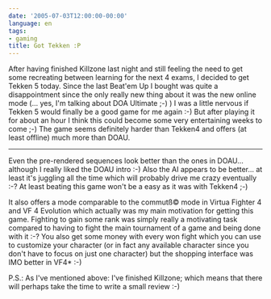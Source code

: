 ```yaml
---
date: '2005-07-03T12:00:00-00:00'
language: en
tags:
- gaming
title: Got Tekken :P
---
```



<img src="http://www.zerokspot.com/uploads/tekken5box-square.jpg" alt="" class="left"/>After having finished Killzone last night and still feeling the need to get some recreating between learning for the next 4 exams, I decided to get Tekken 5 today. Since the last Beat'em Up I bought was quite a disappointment since the only really new thing about it was the new online mode (... yes, I'm talking about DOA Ultimate ;-) ) I was a little nervous if Tekken 5 would finally be a good game for me again :-) But after playing it for about an hour I think this could become some very entertaining weeks to come ;-) The game seems definitely harder than Tekken4 and offers (at least offline) much more than DOAU.

-------------------------------



Even the pre-rendered sequences look better than the ones in DOAU... although I really liked the DOAU intro :-) Also the AI appears to be better... at least it's juggling all the time which will probably drive me crazy eventually :-? At least beating this game won't be a easy as it was with Tekken4 ;-) 



It also offers a mode comparable to the commutß© mode in Virtua Fighter 4 and VF 4 Evolution which actually was my main motivation for getting this game. Fighting to gain some rank was simply really a motivating task compared to having to fight the main tournament of a game and being done with it :-? You also get some money with every won fight which you can use to customize your character (or in fact any available character since you don't have to focus on just one character) but the shopping interface was IMO better in VF4* :-)



P.S.: As I've mentioned above: I've finished Killzone; which means that there will perhaps take the time to write a small review :-)